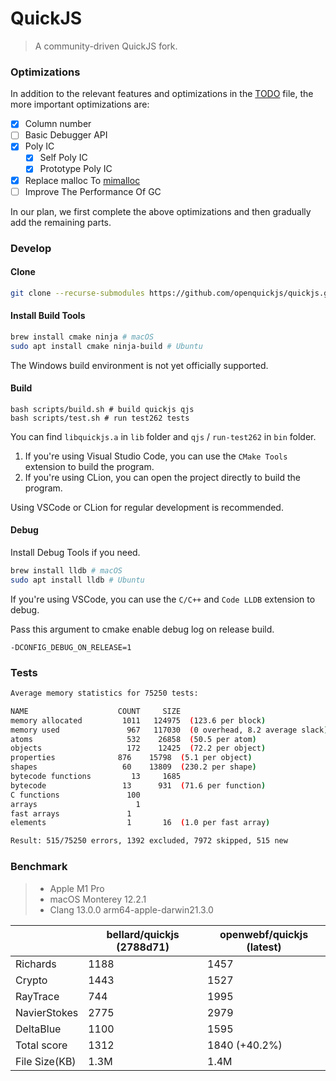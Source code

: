 # QuickJS

> A community-driven QuickJS fork.

### Optimizations

In addition to the relevant features and optimizations in the [TODO](https://github.com/openwebf/quickjs/blob/master/TODO) file, the more important optimizations are:

- [x] Column number
- [ ] Basic Debugger API
- [x] Poly IC
  - [x] Self Poly IC
  - [x] Prototype Poly IC 
- [x] Replace malloc To [mimalloc](https://github.com/microsoft/mimalloc)
- [ ] Improve The Performance Of GC

In our plan, we first complete the above optimizations and then gradually add the remaining parts.

### Develop

#### Clone

```bash
git clone --recurse-submodules https://github.com/openquickjs/quickjs.git
```

#### Install Build Tools

```bash
brew install cmake ninja # macOS
sudo apt install cmake ninja-build # Ubuntu
```

The Windows build environment is not yet officially supported.

#### Build

```shell
bash scripts/build.sh # build quickjs qjs
bash scripts/test.sh # run test262 tests
```

You can find `libquickjs.a` in `lib` folder and `qjs` / `run-test262` in `bin` folder.

1. If you're using Visual Studio Code, you can use the `CMake Tools` extension to build the program.
2. If you're using CLion, you can open the project directly to build the program.

Using VSCode or CLion for regular development is recommended.

#### Debug

Install Debug Tools if you need.

```bash
brew install lldb # macOS
sudo apt install lldb # Ubuntu
```

If you're using VSCode, you can use the `C/C++` and `Code LLDB` extension to debug.

Pass this argument to cmake enable debug log on release build.

```
-DCONFIG_DEBUG_ON_RELEASE=1
```

### Tests

```bash
Average memory statistics for 75250 tests:

NAME                    COUNT     SIZE
memory allocated         1011   124975  (123.6 per block)
memory used               967   117030  (0 overhead, 8.2 average slack)
atoms                     532    26858  (50.5 per atom)
objects                   172    12425  (72.2 per object)
properties              876    15798  (5.1 per object)
shapes                   60    13809  (230.2 per shape)
bytecode functions         13     1685
bytecode                 13      931  (71.6 per function)
C functions               100
arrays                      1
fast arrays               1
elements                  1       16  (1.0 per fast array)

Result: 515/75250 errors, 1392 excluded, 7972 skipped, 515 new
```


### Benchmark

> - Apple M1 Pro
> - macOS Monterey 12.2.1
> - Clang 13.0.0 arm64-apple-darwin21.3.0

|               | bellard/quickjs (2788d71)    | openwebf/quickjs (latest)       |
| ------------- | ---------- | ---------- |
| Richards      | 1188        | 1457       |
| Crypto        | 1443        | 1527       |
| RayTrace      | 744        | 1995       |
| NavierStokes  | 2775        | 2979       |
| DeltaBlue     | 1100        | 1595       |
| Total score   | 1312        | 1840 (+40.2%)      |
| File Size(KB) | 1.3M        | 1.4M        |
